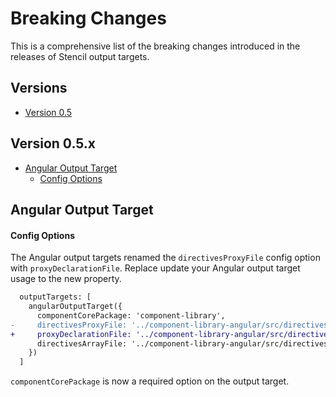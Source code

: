 # Breaking Changes

This is a comprehensive list of the breaking changes introduced in the releases of Stencil output targets.

## Versions

- [Version 0.5](#version-0.5.x)

<h2 id="version-0.5.x">Version 0.5.x</h2>

- [Angular Output Target](#version-0.5-angular)
  - [Config Options](#version-0.5-angular-config-options)

<h2 id="version-0.5-angular">Angular Output Target</h2>

<h4 id="version-0.5-angular-config-options">Config Options</h4>

The Angular output targets renamed the `directivesProxyFile` config option with `proxyDeclarationFile`. Replace update your Angular output target usage to the new property.

```diff
  outputTargets: [
    angularOutputTarget({
      componentCorePackage: 'component-library',
-     directivesProxyFile: '../component-library-angular/src/directives/proxies.ts',
+     proxyDeclarationFile: '../component-library-angular/src/directives/proxies.ts',
      directivesArrayFile: '../component-library-angular/src/directives/index.ts',
    })
  ]
```

`componentCorePackage` is now a required option on the output target.
